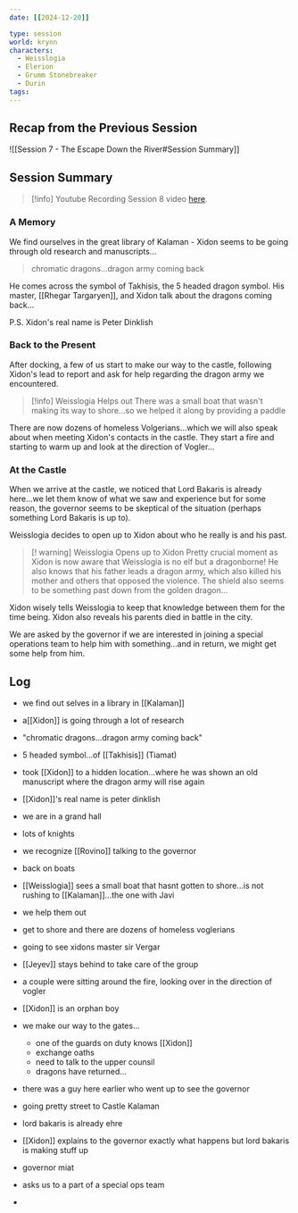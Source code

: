 ```yaml
---
date: [[2024-12-20]]

type: session
world: krynn
characters:
  - Weisslogia
  - Elerion
  - Grumm Stonebreaker
  - Durin
tags:
---
```


## Recap from the Previous Session

![[Session 7 - The Escape Down the River#Session Summary]]

## Session Summary

> [!info] Youtube Recording
> Session 8 video [here](https://www.youtube.com/watch?v=tYI3HIQ9KvM&list=PLCfCvyWIxeARkZRANjeLqvPPu1b1ssyEc&index=3). 

### A Memory 
We find ourselves in the great library of Kalaman - Xidon seems to be going through old research and manuscripts...

> chromatic dragons...dragon army coming back

He comes across the symbol of Takhisis, the 5 headed dragon symbol. His master, [[Rhegar Targaryen]], and Xidon talk about the dragons coming back...

P.S. Xidon's real name is Peter Dinklish

### Back to the Present

After docking, a few of us start to make our way to the castle, following Xidon's lead to report and ask for help regarding the dragon army we encountered. 

> [!info] Weisslogia Helps out
> There was a small boat that wasn't making its way to shore...so we helped it along by providing a paddle

There are now dozens of homeless Volgerians...which we will also speak about when meeting Xidon's contacts in the castle. They start a fire and starting to warm up and look at the direction of Vogler...

### At the Castle

When we arrive at the castle, we noticed that Lord Bakaris is already here...we let them know of what we saw and experience but for some reason, the governor seems to be skeptical of the situation (perhaps something Lord Bakaris is up to). 

Weisslogia decides to open up to Xidon about who he really is and his past. 

> [! warning] Weisslogia Opens up to Xidon
> Pretty crucial moment as Xidon is now aware that Weisslogia is no elf but a dragonborne! He also knows that his father leads a dragon army, which also killed his mother and others that opposed the violence. 
> The shield also seems to be something past down from the golden dragon...

Xidon wisely tells Weisslogia to keep that knowledge between them for the time being. Xidon also reveals his parents died in battle in the city. 

We are asked by the governor if we are interested in joining a special operations team to help him with something...and in return, we might get some help from him. 


## Log

- we find out selves in a library in [[Kalaman]]
- a[[Xidon]] is going through a lot of research
- "chromatic dragons...dragon army coming back"
- 5 headed symbol...of [[Takhisis]] (Tiamat)
- took [[Xidon]] to a hidden location...where he was shown an old manuscript where the dragon army will rise again
- [[Xidon]]'s real name is peter dinklish

- we are in a grand hall
- lots of knights
- we recognize [[Rovino]] talking to the governor

- back on boats
- [[Weisslogia]] sees a small boat that hasnt gotten to shore...is not rushing to [[Kalaman]]...the one with Javi
- we help them out
- get to shore and there are dozens of homeless voglerians
- going to see xidons master sir Vergar
- [[Jeyev]] stays behind to take care of the group
- a couple were sitting around the fire, looking over in the direction of vogler
- [[Xidon]] is an orphan boy
- we make our way to the gates...
	- one of the guards on duty knows [[Xidon]]
	- exchange oaths
	- need to talk to the upper counsil
	- dragons have returned...
- there was a guy here earlier who went up to see the governor
- going pretty street to Castle Kalaman
- lord bakaris is already ehre
- [[Xidon]] explains to the governor exactly what happens but lord bakaris is making stuff up
- governor miat
- asks us to a part of a special ops team
- 


